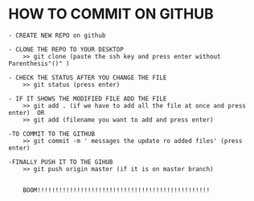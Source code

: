 # HOW TO COMMIT ON GITHUB

    - CREATE NEW REPO on github

    - CLONE THE REPO TO YOUR DESKTOP
        >> git clone (paste the ssh key and press enter without Parenthesis"()" )

    - CHECK THE STATUS AFTER YOU CHANGE THE FILE 
        >> git status (press enter)

    - IF IT SHOWS THE MODIFIED FILE ADD THE FILE
        >> git add . (if we have to add all the file at once and press enter)  OR
        >> git add (filename you want to add and press enter)

    -TO COMMIT TO THE GITHUB
        >> git commit -m ' messages the update ro added files' (press enter)

    -FINALLY PUSH IT TO THE GIHUB
        >> git push origin master (if it is on master branch)


        BOOM!!!!!!!!!!!!!!!!!!!!!!!!!!!!!!!!!!!!!!!!!!!!!!!!